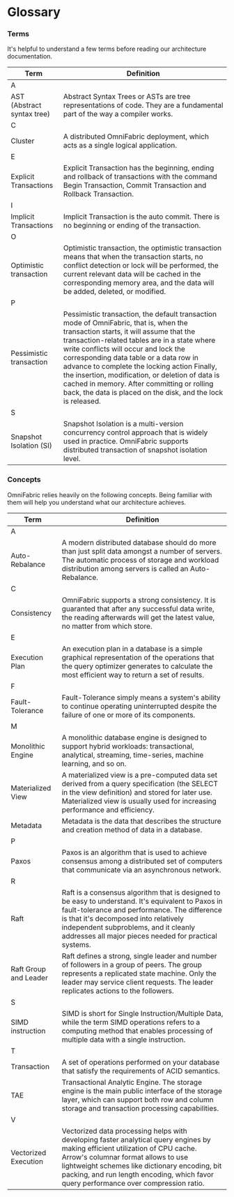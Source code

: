 # **Glossary**

### **Terms**

It's helpful to understand a few terms before reading our architecture documentation.

|  Term   | Definition   |
|  ----  | ----  |
| A  |  |
| AST (Abstract syntax tree)  | Abstract Syntax Trees or ASTs are tree representations of code. They are a fundamental part of the way a compiler works. |
| C  |  |
| Cluster  | A distributed OmniFabric deployment, which acts as a single logical application.|
| E  |  |
  | Explicit Transactions| Explicit Transaction has the beginning, ending and rollback of transactions with the command Begin Transaction, Commit Transaction and Rollback Transaction. |
  |I|  |
  | Implicit Transactions| Implicit Transaction is the auto commit. There is no beginning or ending of the transaction. |
  |O||
  |Optimistic transaction| Optimistic transaction, the optimistic transaction means that when the transaction starts, no conflict detection or lock will be performed, the current relevant data will be cached in the corresponding memory area, and the data will be added, deleted, or modified. |
  |P||
  |Pessimistic transaction|Pessimistic transaction, the default transaction mode of OmniFabric, that is, when the transaction starts, it will assume that the transaction-related tables are in a state where write conflicts will occur and lock the corresponding data table or a data row in advance to complete the locking action Finally, the insertion, modification, or deletion of data is cached in memory. After committing or rolling back, the data is placed on the disk, and the lock is released. |
  | S  |  |
  | Snapshot Isolation (SI) | Snapshot Isolation is a multi-version concurrency control approach that is widely used in practice. OmniFabric supports distributed transaction of snapshot isolation level. |

### **Concepts**

OmniFabric relies heavily on the following concepts. Being familiar with them will help you understand what our architecture achieves.

|  Term   | Definition   |
|  ----  | ----  |
| A  |  |
| Auto-Rebalance  | A modern distributed database should do more than just split data amongst a number of servers. The automatic process of storage and workload distribution among servers is called an Auto-Rebalance. |
| C  |  |
| Consistency  | OmniFabric supports a strong consistency. It is guaranted that after any successful data write, the reading afterwards will get the latest value, no matter from which store. |
| E  |  |
| Execution Plan  | An execution plan in a database is a simple graphical representation of the operations that the query optimizer generates to calculate the most efficient way to return a set of results.  |
| F  |  |
| Fault-Tolerance  | Fault-Tolerance simply means a system's ability to continue operating uninterrupted despite the failure of one or more of its components.  |
| M  |  |
| Monolithic Engine  | A monolithic database engine is designed to support hybrid workloads: transactional, analytical, streaming, time-series, machine learning, and so on.  |
| Materialized View  | A materialized view is a pre-computed data set derived from a query specification (the SELECT in the view definition) and stored for later use. Materialized view is usually used for increasing performance and efficiency. |
| Metadata  | Metadata is the data that describes the structure and creation method of data in a database. |
| P  |  |
| Paxos  | Paxos is an algorithm that is used to achieve consensus among a distributed set of computers that communicate via an asynchronous network. |
| R  |  |
| Raft  | Raft is a consensus algorithm that is designed to be easy to understand. It's equivalent to Paxos in fault-tolerance and performance. The difference is that it's decomposed into relatively independent subproblems, and it cleanly addresses all major pieces needed for practical systems. |
| Raft Group and Leader | Raft defines a strong, single leader and number of followers in a group of peers. The group represents a replicated state machine. Only the leader may service client requests. The leader replicates actions to the followers. |
 | S  |  |
  | SIMD instruction | SIMD is short for Single Instruction/Multiple Data, while the term SIMD operations refers to a computing method that enables processing of multiple data with a single instruction. |
| T  |  |
| Transaction | A set of operations performed on your database that satisfy the requirements of ACID semantics. |
|TAE| Transactional Analytic Engine. The storage engine is the main public interface of the storage layer, which can support both row and column storage and transaction processing capabilities. |
| V  |  |
| Vectorized Execution  | Vectorized data processing helps with developing faster analytical query engines by making efficient utilization of CPU cache. Arrow's columnar format allows to use lightweight schemes like dictionary encoding, bit packing, and run length encoding, which favor query performance over compression ratio. |
